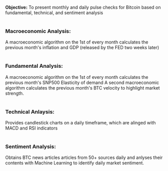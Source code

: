 **Objective:** To present monthly and daily pulse checks for Bitcoin based on fundamental, technical, and sentiment analysis<br><br>

### Macroeconomic Analysis:
A macroeconomic algorithm on the 1st of every month calculates the previous month's inflation and GDP (released by the FED two weeks later)<br><br>

### Fundamental Analysis:
A macroeconomic algorithm on the 1st of every month calculates the previous month's SNP500 Elasticity of demand
A second macroeconomic algorithm calculates the previous month's BTC velocity to highlight market strength.<br><br>

### Technical Anlaysis:
Provides candlestick charts on a daily timeframe, which are alinged with MACD and RSI indicators<br><br>

### Sentiment Analysis:
Obtains BTC news articles articles from 50+ sources daily and anlyses their contents with Machine Learning to identify daily market sentiment.<br><br>

